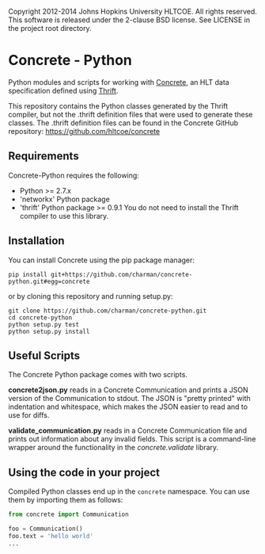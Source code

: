 Copyright 2012-2014 Johns Hopkins University HLTCOE. All rights
reserved.  This software is released under the 2-clause BSD license.
See LICENSE in the project root directory.

Concrete - Python
=================

Python modules and scripts for working with
[Concrete](https://github.com/hltcoe/concrete), an HLT data
specification defined using [Thrift](http://thrift.apache.org).

This repository contains the Python classes generated by the Thrift
compiler, but not the .thrift definition files that were used to
generate these classes.  The .thrift definition files can be found in
the Concrete GitHub repository: https://github.com/hltcoe/concrete

Requirements
------------

Concrete-Python requires the following:
* Python >= 2.7.x
* 'networkx' Python package
* 'thrift' Python package >= 0.9.1
You do not need to install the Thrift compiler to use this library.

Installation
------------

You can install Concrete using the pip package manager:

    pip install git+https://github.com/charman/concrete-python.git#egg=concrete

or by cloning this repository and running setup.py:

    git clone https://github.com/charman/concrete-python.git
    cd concrete-python
    python setup.py test
    python setup.py install

Useful Scripts
--------------

The Concrete Python package comes with two scripts.

**concrete2json.py** reads in a Concrete Communication and prints a
JSON version of the Communication to stdout.  The JSON is "pretty
printed" with indentation and whitespace, which makes the JSON easier
to read and to use for diffs.

**validate_communication.py** reads in a Concrete Communication file
and prints out information about any invalid fields.  This script is a
command-line wrapper around the functionality in the
*concrete.validate* library.


Using the code in your project
------------------------------

Compiled Python classes end up in the `concrete` namespace. You can
use them by importing them as follows:

```python
from concrete import Communication

foo = Communication()
foo.text = 'hello world'
...
```
